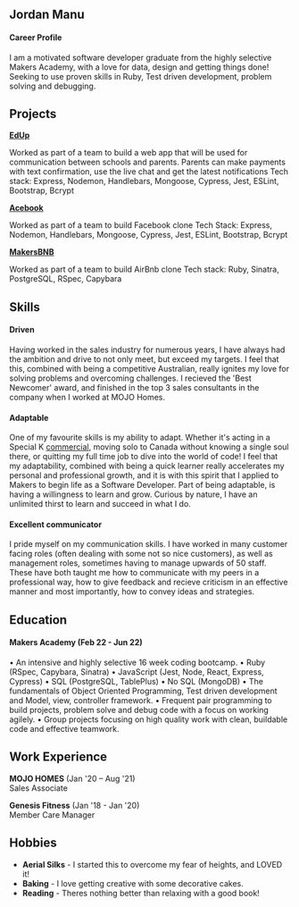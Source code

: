## Jordan Manu

#### Career Profile

I am a motivated software developer graduate from the highly selective Makers Academy, with a love for data, design and getting things done! Seeking to use proven skills in Ruby, Test driven development, problem solving and debugging.


## Projects


**[EdUp](https://github.com/JordanManu/EdUp)**

Worked as part of a team to build a web app that will be used for communication between schools and parents. Parents can make payments with text confirmation, use the live chat and get the latest notifications
Tech stack: Express, Nodemon, Handlebars, Mongoose, Cypress, Jest, ESLint, Bootstrap, Bcrypt

**[Acebook](https://github.com/JordanManu/acebook-metaperverse)**

Worked as part of a team to build Facebook clone
Tech Stack: Express, Nodemon, Handlebars, Mongoose, Cypress, Jest, ESLint, Bootstrap, Bcrypt

**[MakersBNB](https://github.com/JordanManu/makers_bnb)**

Worked as part of a team to build AirBnb clone
Tech stack: Ruby, Sinatra, PostgreSQL, RSpec, Capybara

## Skills

#### Driven

Having worked in the sales industry for numerous years, I have always had the ambition and drive to not only meet, but exceed my targets. I feel that this, combined with being a competitive Australian, really ignites my love for solving problems and overcoming challenges. 
I recieved the 'Best Newcomer' award, and finished in the top 3 sales consultants in the company when I worked at MOJO Homes.

#### Adaptable

One of my favourite skills is my ability to adapt. Whether it's acting in a Special K [commercial](https://youtu.be/lIu6Rmbl7aM), moving solo to Canada without knowing a single soul there, or quitting my full time job to dive into the world of code! I feel that my adaptability, combined with being a quick learner really accelerates my personal and professional growth, and it is with this spirit that I applied to Makers to begin life as a Software Developer. 
Part of being adaptable, is having a willingness to learn and grow. Curious by nature, I have an unlimited thirst to learn and succeed in what I do.


#### Excellent communicator

I pride myself on my communication skills. I have worked in many customer facing roles (often dealing with some not so nice customers), as well as management roles, sometimes having to manage upwards of 50 staff. These have both taught me how to communicate with my peers in a professional way, how to give feedback and recieve criticism in an effective manner and most importantly, how to convey ideas and strategies. 


## Education

#### Makers Academy (Feb 22 - Jun 22)
• An intensive and highly selective 16 week coding bootcamp.
• Ruby (RSpec, Capybara, Sinatra)
• JavaScript (Jest, Node, React, Express, Cypress)
• SQL (PostgreSQL, TablePlus)
• No SQL (MongoDB)
• The fundamentals of Object Oriented Programming, Test driven
development and Model, view, controller framework.
• Frequent pair programming to build projects, problem solve and
debug code with a focus on working agilely.
• Group projects focusing on high quality work with clean, buildable
code and effective teamwork.

## Work Experience

**MOJO HOMES** (Jan '20 – Aug '21)  
Sales Associate

**Genesis Fitness** (Jan '18 - Jan '20)  
Member Care Manager

## Hobbies

- **Aerial Silks** - I started this to overcome my fear of heights, and LOVED it!
- **Baking** - I love getting creative with some decorative cakes.
- **Reading** - Theres nothing better than relaxing with a good book!
